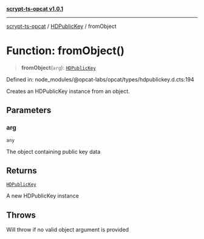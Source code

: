 [**scrypt-ts-opcat v1.0.1**](../../../README.md)

***

[scrypt-ts-opcat](../../../README.md) / [HDPublicKey](../README.md) / fromObject

# Function: fromObject()

> **fromObject**(`arg`): [`HDPublicKey`](../../../classes/HDPublicKey.md)

Defined in: node\_modules/@opcat-labs/opcat/types/hdpublickey.d.cts:194

Creates an HDPublicKey instance from an object.

## Parameters

### arg

`any`

The object containing public key data

## Returns

[`HDPublicKey`](../../../classes/HDPublicKey.md)

A new HDPublicKey instance

## Throws

Will throw if no valid object argument is provided
